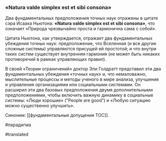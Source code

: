 ### «Natura valde simplex est et sibi consona»

Два фундаментальных предположения точных наук отражены в цитате сэра Исаака Ньютона: **«Natura valde simplex est et sibi consona»**, что означает «Природа чрезвычайно проста и гармонична сама с собой».

Цитата Ньютона, как утверждается, отражает два фундаментальных убеждения точных наук: предположение, что Вселенная (и все другие сложные системы) управляются присущей ей простотой; и что внутри таких систем существует внутренняя гармония (не может быть никаких противоречий в рамках управляющих правил).

В своей «Теории ограничений» доктор Эли Голдратт представил эти два фундаментальных убеждения «точных наук» и, что немаловажно, мыслительные процессы и методы ученого в мире анализа, улучшения и управления организациями или социальными системами. Он расширил эти два базовых предположения двумя дополнительными предположениями, чтобы включить важную динамику в социальные системы: «Люди хорошие» ("People are good\") и «Любую ситуацию можно существенно улучшить».

Синоним: [[фундаментальные допущения ТОС]].

#парадигма

#translated
